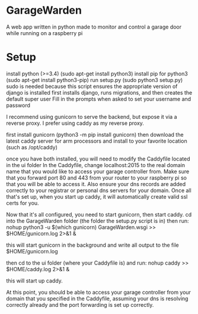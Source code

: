 # GarageWarden
A web app written in python made to monitor and control a garage door while running on a raspberry pi

# Setup
install python (>=3.4) (sudo apt-get install python3)
install pip for python3 (sudo apt-get install python3-pip)
run setup.py (sudo python3 setup.py)
    sudo is needed because this script ensures the appropriate version of django is installed
    first installs django, runs migrations, and then creates the default super user
    Fill in the prompts when asked to set your username and password

I recommend using gunicorn to serve the backend, but expose it via a reverse proxy.
I prefer using caddy as my reverse proxy.

first install gunicorn (python3 -m pip install gunicorn)
then download the latest caddy server for arm processors and install to your favorite location (such as /opt/caddy)

once you have both installed, you will need to modify the Caddyfile located in the ui folder
In the Caddyfile, change localhost:2015 to the real domain name that you would like to access your garage controller from.
Make sure that you forward port 80 and 443 from your router to your raspberry pi so that you will be able to access it.
Also ensure your dns records are added correctly to your registrar or personal dns servers for your domain.
Once all that's set up, when you start up caddy, it will automatically create valid ssl certs for you.

Now that it's all configured, you need to start gunicorn, then start caddy.
cd into the GarageWarden folder (the folder the setup.py script is in)
then run:
    nohup python3 -u $(which gunicorn) GarageWarden.wsgi >> $HOME/gunicorn.log 2>&1 &

this will start gunicorn in the background and write all output to the file $HOME/gunicorn.log

then cd to the ui folder (where your Caddyfile is)
and run:
    nohup caddy >> $HOME/caddy.log 2>&1 &

this will start up caddy.

At this point, you should be able to access your garage controller from your domain that you specified in the Caddyfile,
assuming your dns is resolving correctly already and the port forwarding is set up correctly.